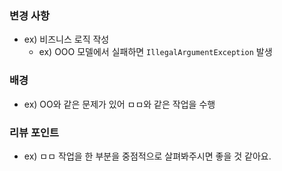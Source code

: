 ### 변경 사항
* ex) 비즈니스 로직 작성
  * ex) OOO 모델에서 실패하면 `IllegalArgumentException` 발생

### 배경
* ex) OO와 같은 문제가 있어 ㅁㅁ와 같은 작업을 수행

### 리뷰 포인트
* ex) ㅁㅁ 작업을 한 부분을 중점적으로 살펴봐주시면 좋을 것 같아요.
